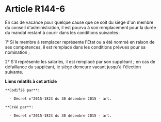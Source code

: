 # Article R144-6

En cas de vacance pour quelque cause que ce soit du siège d'un membre du conseil d'administration, il est pourvu à son
remplacement pour la durée du mandat restant à courir dans les conditions suivantes :

1° Si le membre à remplacer représente l'Etat ou a été nommé en raison de ses compétences, il est remplacé dans les
conditions prévues pour sa nomination ;

2° S'il représente les salariés, il est remplacé par son suppléant ; en cas de défaillance du suppléant, le siège demeure
vacant jusqu'à l'élection suivante.

**Liens relatifs à cet article**

	**Codifié par**:

	  - Décret n°2015-1823 du 30 décembre 2015 - art.

	**Créé par**:

	  - Décret n°2015-1823 du 30 décembre 2015 - art.
